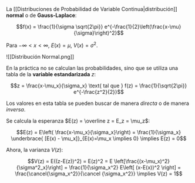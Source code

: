 La [[Distribuciones de Probabilidad de Variable Continua|distribución]] **normal** o de **Gauss-Laplace**:

$$f(x) = \frac{1}{\sigma \sqrt{2\pi}} e^{-\frac{1}{2}\left(\frac{x-\mu}{\sigma}\right)^2}$$

Para $-\infty \lt x \lt \infty$, $E(x) = \mu$, $V(x) = \sigma^2$.

![[Distribución Normal.png]]

En la práctica no se calculan las probabilidades, sino que se utiliza una tabla de la **variable estandarizada** $z$:

$$z = \frac{x-\mu_x}{\sigma_x} \text{ tal que } f(z) = \frac{1}{\sqrt{2\pi}} e^{-\frac{z^2}{2}}$$

Los valores en esta tabla se pueden buscar de manera _directa_ o de manera _inversa_.

Se calcula la esperanza $E(z) = \overline z = E_z = \mu_z$:

$$E(z) = E\left( \frac{x-\mu_x}{\sigma_x}\right) = \frac{1}{\sigma_x} \underbrace{ [E(x) - \mu_x]}_{E(x)=\mu_x \implies 0} \implies E(z) = 0$$

Ahora, la varianza $V(z)$:

$$V(z) = E((z-E(z))^2) = E(z)^2 = E \left[\frac{(x-\mu_x)^2}{\sigma^2_x}\right] = \frac{1}{\sigma_x^2} E\left[ (x-E(x))^2 \right] = \frac{\cancel{\sigma_x^2}}{\cancel {\sigma_x^2}} \implies V(z) = 1$$
